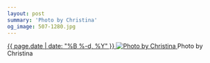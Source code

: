 ```yaml
---
layout: post
summary: 'Photo by Christina'
og_image: 507-1280.jpg
---
```


<p>
 <time>
  <a href="/507">
   {{ page.date | date: "%B %-d, %Y" }}
  </a>
 </time>
 <a href="/507">
  <img alt="Photo by Christina" data-taken="7/6/2016" sizes="(min-width: 700px) 50vw, calc(100vw - 2rem)" src="{{ site.assets_url }}/507-640.jpg" srcset="{{ site.assets_url }}/507-1280.jpg 1280w, {{ site.assets_url }}/507-960.jpg 960w, {{ site.assets_url }}/507-640.jpg 640w, {{ site.assets_url }}/507-320.jpg 320w"/>
 </a>
 <span>
  Photo by Christina
 </span>
</p>
